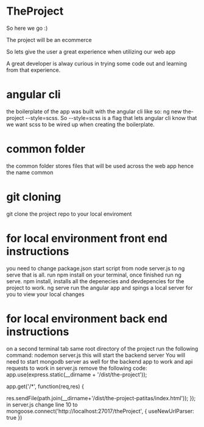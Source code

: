 # TheProject

So here we go :)

The project will be an ecommerce

So lets give the user a great experience when utilizing our web app

A great developer is alway curious in trying some code out and learning from that experience.

# angular cli
the boilerplate of the app was built with the angular cli like so: ng new the-project --style=scss. So --style=scss is a flag that lets angular cli know that we want scss to be wired up when creating the boilerplate.

# common folder
the common folder stores files that will be used across the web app hence the name common

# git cloning
git clone the project repo to your local enviroment

# for local environment front end instructions
you need to change package.json start script from node server.js to ng serve that is all. 
run npm install on your terminal, once finished run ng serve.
npm install, installs all the depenecies and devdepencies for the project to work.
ng serve run the angular app and spings a local server for you to view your local changes

# for local environment back end instructions
on a second terminal tab same root directory of the project run the following command: nodemon server.js
this will start the backend server
You will need to start mongodb server as well for the backend app to work and api requests to work
in server.js remove the following code:
app.use(express.static(__dirname + '/dist/the-project'));

app.get('/*', function(req,res) {
    
res.sendFile(path.join(__dirname+'/dist/the-project-patitas/index.html'));
});
in server.js change line 10 to mongoose.connect('http://localhost:27017/theProject', { useNewUrlParser: true })